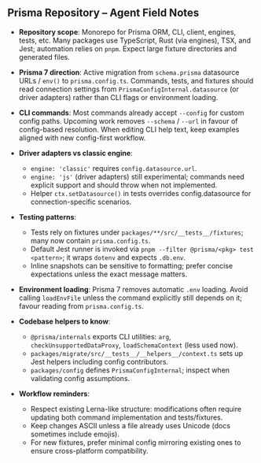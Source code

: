 ## Prisma Repository – Agent Field Notes

- **Repository scope**: Monorepo for Prisma ORM, CLI, client, engines, tests, etc. Many packages use TypeScript, Rust (via engines), TSX, and Jest; automation relies on `pnpm`. Expect large fixture directories and generated files.

- **Prisma 7 direction**: Active migration from `schema.prisma` datasource URLs / `env()` to `prisma.config.ts`. Commands, tests, and fixtures should read connection settings from `PrismaConfigInternal.datasource` (or driver adapters) rather than CLI flags or environment loading.

- **CLI commands**: Most commands already accept `--config` for custom config paths. Upcoming work removes `--schema` / `--url` in favour of config-based resolution. When editing CLI help text, keep examples aligned with new config-first workflow.

- **Driver adapters vs classic engine**:
  - `engine: 'classic'` requires `config.datasource.url`.
  - `engine: 'js'` (driver adapters) still experimental; commands need explicit support and should throw when not implemented.
  - Helper `ctx.setDatasource()` in tests overrides config.datasource for connection-specific scenarios.

- **Testing patterns**:
  - Tests rely on fixtures under `packages/**/src/__tests__/fixtures`; many now contain `prisma.config.ts`.
  - Default Jest runner is invoked via `pnpm --filter @prisma/<pkg> test <pattern>`; it wraps `dotenv` and expects `.db.env`.
  - Inline snapshots can be sensitive to formatting; prefer concise expectations unless the exact message matters.

- **Environment loading**: Prisma 7 removes automatic `.env` loading. Avoid calling `loadEnvFile` unless the command explicitly still depends on it; favour reading from `prisma.config.ts`.

- **Codebase helpers to know**:
  - `@prisma/internals` exports CLI utilities: `arg`, `checkUnsupportedDataProxy`, `loadSchemaContext` (less used now).
  - `packages/migrate/src/__tests__/__helpers__/context.ts` sets up Jest helpers including config contributors.
  - `packages/config` defines `PrismaConfigInternal`; inspect when validating config assumptions.

- **Workflow reminders**:
  - Respect existing Lerna-like structure: modifications often require updating both command implementation and tests/fixtures.
  - Keep changes ASCII unless a file already uses Unicode (docs sometimes include emojis).
  - For new fixtures, prefer minimal config mirroring existing ones to ensure cross-platform compatibility.

